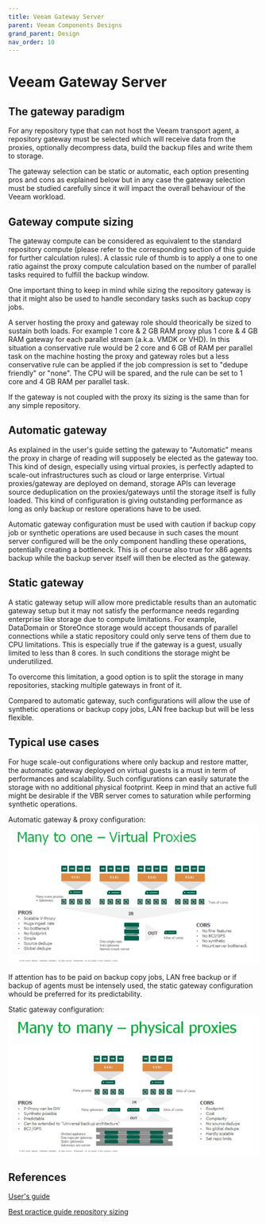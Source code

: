 ```yaml
---
title: Veeam Gateway Server
parent: Veeam Components Designs
grand_parent: Design
nav_order: 10
---
```

# Veeam Gateway Server

## The gateway paradigm
For any repository type that can not host the Veeam transport agent, a repository gateway must be selected which will receive data from the proxies, optionally decompress data, build the backup files and write them to storage.

The gateway selection can be static or automatic, each option presenting pros and cons as explained below but in any case the gateway selection must be studied carefully since it will impact the overall behaviour of the Veeam workload.

## Gateway compute sizing
The gateway compute can be considered as equivalent to the standard repository compute (please refer to the corresponding section of this guide for further calculation rules). A classic rule of thumb is to apply a one to one ratio against the proxy compute calculation based on the number of parallel tasks required to fulfill the backup window.

One important thing to keep in mind while sizing the repository gateway is that it might also be used to handle secondary tasks such as backup copy jobs.

A server hosting the proxy and gateway role should theorically be sized to sustain both loads. For example 1 core & 2 GB RAM proxy plus 1 core & 4 GB RAM gateway for each parallel stream (a.k.a. VMDK or VHD). In this situation a conservative rule would be 2 core and 6 GB of RAM per parallel task on the machine hosting the proxy and gateway roles but a less conservative rule can be applied if the job compression is set to "dedupe friendly" or "none". The CPU will be spared, and the rule can be set to 1 core and 4 GB RAM per parallel task.

If the gateway is not coupled with the proxy its sizing is the same than for any simple repository.

## Automatic gateway
As explained in the user's guide setting the gateway to "Automatic" means the proxy in charge of reading will supposely be elected as the gateway too. This kind of design, especially using virtual proxies, is perfectly adapted to scale-out infrastructures such as cloud or large enterprise. Virtual proxies/gateway are deployed on demand, storage APIs can leverage source deduplication on the proxies/gateways until the storage itself is fully loaded. This kind of configuration is giving outstanding performance as long as only backup or restore operations have to be used.

Automatic gateway configuration must be used with caution if backup copy job or synthetic operations are used because in such cases the mount server configured will be the only component handling these operations, potentially creating a bottleneck. This is of course also true for x86 agents backup while the backup server itself will then be elected as the gateway.

## Static gateway
A static gateway setup will allow more predictable results than an automatic gateway setup but it may not satisfy the performance needs regarding enterprise like storage due to compute limitations. For example, DataDomain or StoreOnce storage would accept thousands of parallel connections while a static repository could only serve tens of them due to CPU limitations. This is especially true if the gateway is a guest, usually limited to less than 8 cores. In such conditions the storage might be underutilized.

To overcome this limitation, a good option is to split the storage in many repositories, stacking multiple gateways in front of it.

Compared to automatic gateway, such configurations will allow the use of synthetic operations or backup copy jobs, LAN free backup but will be less flexible.

## Typical use cases
For huge scale-out configurations where only backup and restore matter, the automatic gateway deployed on virtual guests is a must in term of performances and scalability. Such configurations can easily saturate the storage with no additional physical footprint. Keep in mind that an active full might be desirable if the VBR server comes to saturation while performing synthetic operations.

Automatic gateway & proxy configuration:
![alt text](./media/Gateways_1.jpg "Many to one configuration")

If attention has to be paid on backup copy jobs, LAN free backup or if backup of agents must be intensely used, the static gateway configuration whould be preferred for its predictability.

Static gateway configuration:
![alt text](./media/Gateways_2.jpg "Many to many configuration")

## References
[User's guide](https://helpcenter.veeam.com/docs/backup/vsphere/gateway_server.html?ver=100)

[Best practice guide repository sizing](../D_backup_repositories/repositories.md )